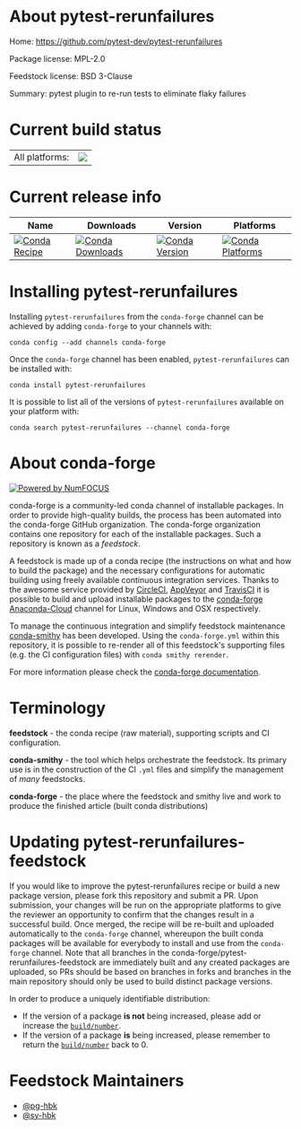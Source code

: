 About pytest-rerunfailures
==========================

Home: https://github.com/pytest-dev/pytest-rerunfailures

Package license: MPL-2.0

Feedstock license: BSD 3-Clause

Summary: pytest plugin to re-run tests to eliminate flaky failures



Current build status
====================


<table><tr><td>All platforms:</td>
    <td>
      <a href="https://dev.azure.com/conda-forge/feedstock-builds/_build/latest?definitionId=7839&branchName=master">
        <img src="https://dev.azure.com/conda-forge/feedstock-builds/_apis/build/status/pytest-rerunfailures-feedstock?branchName=master">
      </a>
    </td>
  </tr>
</table>

Current release info
====================

| Name | Downloads | Version | Platforms |
| --- | --- | --- | --- |
| [![Conda Recipe](https://img.shields.io/badge/recipe-pytest--rerunfailures-green.svg)](https://anaconda.org/conda-forge/pytest-rerunfailures) | [![Conda Downloads](https://img.shields.io/conda/dn/conda-forge/pytest-rerunfailures.svg)](https://anaconda.org/conda-forge/pytest-rerunfailures) | [![Conda Version](https://img.shields.io/conda/vn/conda-forge/pytest-rerunfailures.svg)](https://anaconda.org/conda-forge/pytest-rerunfailures) | [![Conda Platforms](https://img.shields.io/conda/pn/conda-forge/pytest-rerunfailures.svg)](https://anaconda.org/conda-forge/pytest-rerunfailures) |

Installing pytest-rerunfailures
===============================

Installing `pytest-rerunfailures` from the `conda-forge` channel can be achieved by adding `conda-forge` to your channels with:

```
conda config --add channels conda-forge
```

Once the `conda-forge` channel has been enabled, `pytest-rerunfailures` can be installed with:

```
conda install pytest-rerunfailures
```

It is possible to list all of the versions of `pytest-rerunfailures` available on your platform with:

```
conda search pytest-rerunfailures --channel conda-forge
```


About conda-forge
=================

[![Powered by NumFOCUS](https://img.shields.io/badge/powered%20by-NumFOCUS-orange.svg?style=flat&colorA=E1523D&colorB=007D8A)](http://numfocus.org)

conda-forge is a community-led conda channel of installable packages.
In order to provide high-quality builds, the process has been automated into the
conda-forge GitHub organization. The conda-forge organization contains one repository
for each of the installable packages. Such a repository is known as a *feedstock*.

A feedstock is made up of a conda recipe (the instructions on what and how to build
the package) and the necessary configurations for automatic building using freely
available continuous integration services. Thanks to the awesome service provided by
[CircleCI](https://circleci.com/), [AppVeyor](https://www.appveyor.com/)
and [TravisCI](https://travis-ci.com/) it is possible to build and upload installable
packages to the [conda-forge](https://anaconda.org/conda-forge)
[Anaconda-Cloud](https://anaconda.org/) channel for Linux, Windows and OSX respectively.

To manage the continuous integration and simplify feedstock maintenance
[conda-smithy](https://github.com/conda-forge/conda-smithy) has been developed.
Using the ``conda-forge.yml`` within this repository, it is possible to re-render all of
this feedstock's supporting files (e.g. the CI configuration files) with ``conda smithy rerender``.

For more information please check the [conda-forge documentation](https://conda-forge.org/docs/).

Terminology
===========

**feedstock** - the conda recipe (raw material), supporting scripts and CI configuration.

**conda-smithy** - the tool which helps orchestrate the feedstock.
                   Its primary use is in the construction of the CI ``.yml`` files
                   and simplify the management of *many* feedstocks.

**conda-forge** - the place where the feedstock and smithy live and work to
                  produce the finished article (built conda distributions)


Updating pytest-rerunfailures-feedstock
=======================================

If you would like to improve the pytest-rerunfailures recipe or build a new
package version, please fork this repository and submit a PR. Upon submission,
your changes will be run on the appropriate platforms to give the reviewer an
opportunity to confirm that the changes result in a successful build. Once
merged, the recipe will be re-built and uploaded automatically to the
`conda-forge` channel, whereupon the built conda packages will be available for
everybody to install and use from the `conda-forge` channel.
Note that all branches in the conda-forge/pytest-rerunfailures-feedstock are
immediately built and any created packages are uploaded, so PRs should be based
on branches in forks and branches in the main repository should only be used to
build distinct package versions.

In order to produce a uniquely identifiable distribution:
 * If the version of a package **is not** being increased, please add or increase
   the [``build/number``](https://conda.io/docs/user-guide/tasks/build-packages/define-metadata.html#build-number-and-string).
 * If the version of a package **is** being increased, please remember to return
   the [``build/number``](https://conda.io/docs/user-guide/tasks/build-packages/define-metadata.html#build-number-and-string)
   back to 0.

Feedstock Maintainers
=====================

* [@pg-hbk](https://github.com/pg-hbk/)
* [@sy-hbk](https://github.com/sy-hbk/)

